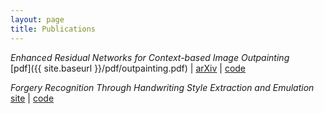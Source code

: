 ```yaml
---
layout: page
title: Publications
---
```


*Enhanced Residual Networks for Context-based Image Outpainting*  
[pdf]({{ site.baseurl }}/pdf/outpainting.pdf) \| [arXiv](https://arxiv.org/abs/2005.06723) \| [code](https://github.com/etarthur/Outpainting)

*Forgery Recognition Through Handwriting Style Extraction and Emulation*  
[site](http://pgardias.com/forgery-recognition/) \| [code](https://github.com/pgardias/forgery-recognition)
